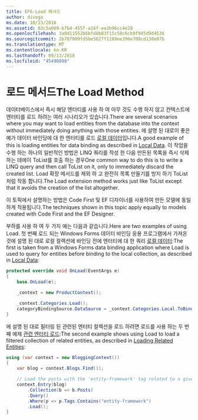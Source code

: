 ```yaml
---
title: EF6-Load 메서드
author: divega
ms.date: 10/23/2016
ms.assetid: 03c5a069-b7b4-455f-a16f-ee3b96cc4e28
ms.openlocfilehash: 3a0d11552b6bfd8b83f15c58c6cb9f945d9d4536
ms.sourcegitcommit: 2b787009fd5be5627f1189ee396e708cd130e07b
ms.translationtype: MT
ms.contentlocale: ko-KR
ms.lasthandoff: 09/13/2018
ms.locfileid: "45490898"
---
```

# <a name="the-load-method"></a><span data-ttu-id="61da8-102">로드 메서드</span><span class="sxs-lookup"><span data-stu-id="61da8-102">The Load Method</span></span>
<span data-ttu-id="61da8-103">데이터베이스에서 즉시 해당 엔터티를 사용 하 여 아무 것도 수행 하지 않고 컨텍스트에 엔터티를 로드 하려는 여러 시나리오가 있습니다.</span><span class="sxs-lookup"><span data-stu-id="61da8-103">There are several scenarios where you may want to load entities from the database into the context without immediately doing anything with those entities.</span></span> <span data-ttu-id="61da8-104">에 설명 된 대로이 좋은 예가 데이터 바인딩에 대 한 엔터티를 로드 [로컬 데이터](~/ef6/querying/local-data.md)입니다.</span><span class="sxs-lookup"><span data-stu-id="61da8-104">A good example of this is loading entities for data binding as described in [Local Data](~/ef6/querying/local-data.md).</span></span> <span data-ttu-id="61da8-105">이 작업을 수행 하는 하나의 일반적인 방법은 LINQ 쿼리를 작성 한 다음 만든된 목록을 즉시 삭제 하는 데에이 ToList를 호출 하는 경우</span><span class="sxs-lookup"><span data-stu-id="61da8-105">One common way to do this is to write a LINQ query and then call ToList on it, only to immediately discard the created list.</span></span> <span data-ttu-id="61da8-106">Load 확장 메서드를 제외 하 고 완전히 목록 만들기를 방지 하기 ToList 처럼 작동 합니다.</span><span class="sxs-lookup"><span data-stu-id="61da8-106">The Load extension method works just like ToList except that it avoids the creation of the list altogether.</span></span>  

<span data-ttu-id="61da8-107">이 토픽에서 설명하는 방법은 Code First 및 EF 디자이너를 사용하여 만든 모델에 동일하게 적용됩니다.</span><span class="sxs-lookup"><span data-stu-id="61da8-107">The techniques shown in this topic apply equally to models created with Code First and the EF Designer.</span></span>  

<span data-ttu-id="61da8-108">부하를 사용 하 여 두 가지 예는 다음과 같습니다.</span><span class="sxs-lookup"><span data-stu-id="61da8-108">Here are two examples of using Load.</span></span> <span data-ttu-id="61da8-109">첫 번째 로드 되는 Windows Forms 데이터 바인딩 응용 프로그램에서 가져온 것에 설명 된 대로 로컬 컬렉션에 바인딩 전에 엔터티에 대 한 쿼리 [로컬 데이터](~/ef6/querying/local-data.md):</span><span class="sxs-lookup"><span data-stu-id="61da8-109">The first is taken from a Windows Forms data binding application where Load is used to query for entities before binding to the local collection, as described in [Local Data](~/ef6/querying/local-data.md):</span></span>  

``` csharp
protected override void OnLoad(EventArgs e)
{
    base.OnLoad(e);

    _context = new ProductContext();

    _context.Categories.Load();
    categoryBindingSource.DataSource = _context.Categories.Local.ToBindingList();
}
```  

<span data-ttu-id="61da8-110">에 설명 된 대로 필터링 된 관련된 엔터티 컬렉션을 로드 하려면 로드를 사용 하는 두 번째 예제 [관련 엔터티 로드](~/ef6/querying/related-data.md):</span><span class="sxs-lookup"><span data-stu-id="61da8-110">The second example shows using Load to load a filtered collection of related entities, as described in [Loading Related Entities](~/ef6/querying/related-data.md):</span></span>  

``` csharp
using (var context = new BloggingContext())
{
    var blog = context.Blogs.Find(1);

    // Load the posts with the 'entity-framework' tag related to a given blog
    context.Entry(blog)
        .Collection(b => b.Posts)
        .Query()
        .Where(p => p.Tags.Contains("entity-framework")
        .Load();
}
```  
